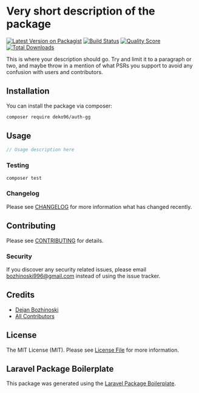 # Very short description of the package

[![Latest Version on Packagist](https://img.shields.io/packagist/v/deko96/auth-gg.svg?style=flat-square)](https://packagist.org/packages/deko96/auth-gg)
[![Build Status](https://img.shields.io/travis/deko96/auth-gg/master.svg?style=flat-square)](https://travis-ci.org/deko96/auth-gg)
[![Quality Score](https://img.shields.io/scrutinizer/g/deko96/auth-gg.svg?style=flat-square)](https://scrutinizer-ci.com/g/deko96/auth-gg)
[![Total Downloads](https://img.shields.io/packagist/dt/deko96/auth-gg.svg?style=flat-square)](https://packagist.org/packages/deko96/auth-gg)

This is where your description should go. Try and limit it to a paragraph or two, and maybe throw in a mention of what PSRs you support to avoid any confusion with users and contributors.

## Installation

You can install the package via composer:

```bash
composer require deko96/auth-gg
```

## Usage

``` php
// Usage description here
```

### Testing

``` bash
composer test
```

### Changelog

Please see [CHANGELOG](CHANGELOG.md) for more information what has changed recently.

## Contributing

Please see [CONTRIBUTING](CONTRIBUTING.md) for details.

### Security

If you discover any security related issues, please email bozhinoski996@gmail.com instead of using the issue tracker.

## Credits

- [Dejan Bozhinoski](https://github.com/deko96)
- [All Contributors](../../contributors)

## License

The MIT License (MIT). Please see [License File](LICENSE.md) for more information.

## Laravel Package Boilerplate

This package was generated using the [Laravel Package Boilerplate](https://laravelpackageboilerplate.com).